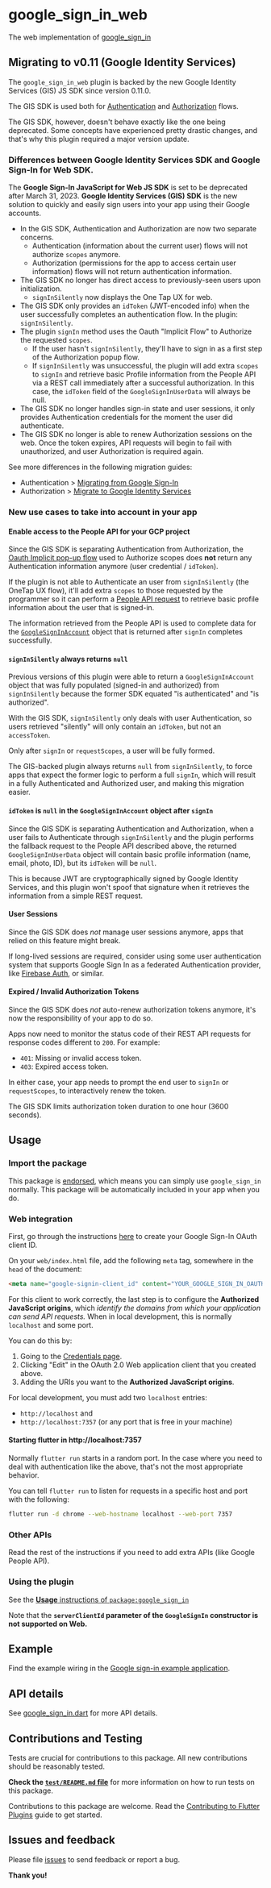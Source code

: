 # google\_sign\_in\_web

The web implementation of [google_sign_in](https://pub.dev/packages/google_sign_in)

## Migrating to v0.11 (Google Identity Services)

The `google_sign_in_web` plugin is backed by the new Google Identity Services
(GIS) JS SDK since version 0.11.0.

The GIS SDK is used both for [Authentication](https://developers.google.com/identity/gsi/web/guides/overview)
and [Authorization](https://developers.google.com/identity/oauth2/web/guides/overview) flows.

The GIS SDK, however, doesn't behave exactly like the one being deprecated.
Some concepts have experienced pretty drastic changes, and that's why this
plugin required a major version update.

### Differences between Google Identity Services SDK and Google Sign-In for Web SDK.

The **Google Sign-In JavaScript for Web JS SDK** is set to be deprecated after
March 31, 2023. **Google Identity Services (GIS) SDK** is the new solution to
quickly and easily sign users into your app using their Google accounts.

* In the GIS SDK, Authentication and Authorization are now two separate concerns.
  * Authentication (information about the current user) flows will not
    authorize `scopes` anymore.
  * Authorization (permissions for the app to access certain user information)
    flows will not return authentication information.
* The GIS SDK no longer has direct access to previously-seen users upon initialization.
  * `signInSilently` now displays the One Tap UX for web.
* The GIS SDK only provides an `idToken` (JWT-encoded info) when the user
  successfully completes an authentication flow. In the plugin: `signInSilently`.
* The plugin `signIn` method uses the Oauth "Implicit Flow" to Authorize the requested `scopes`.
  * If the user hasn't `signInSilently`, they'll have to sign in as a first step
    of the Authorization popup flow.
  * If `signInSilently` was unsuccessful, the plugin will add extra `scopes` to
    `signIn` and retrieve basic Profile information from the People API via a
    REST call immediately after a successful authorization. In this case, the
    `idToken` field of the `GoogleSignInUserData` will always be null.
* The GIS SDK no longer handles sign-in state and user sessions, it only provides
  Authentication credentials for the moment the user did authenticate.
* The GIS SDK no longer is able to renew Authorization sessions on the web.
  Once the token expires, API requests will begin to fail with unauthorized,
  and user Authorization is required again.

See more differences in the following migration guides:

* Authentication > [Migrating from Google Sign-In](https://developers.google.com/identity/gsi/web/guides/migration)
* Authorization > [Migrate to Google Identity Services](https://developers.google.com/identity/oauth2/web/guides/migration-to-gis)

### New use cases to take into account in your app

#### Enable access to the People API for your GCP project

Since the GIS SDK is separating Authentication from Authorization, the
[Oauth Implicit pop-up flow](https://developers.google.com/identity/oauth2/web/guides/use-token-model)
used to Authorize scopes does **not** return any Authentication information
anymore (user credential / `idToken`).

If the plugin is not able to Authenticate an user from `signInSilently` (the
OneTap UX flow), it'll add extra `scopes` to those requested by the programmer
so it can perform a [People API request](https://developers.google.com/people/api/rest/v1/people/get)
to retrieve basic profile information about the user that is signed-in.

The information retrieved from the People API is used to complete data for the
[`GoogleSignInAccount`](https://pub.dev/documentation/google_sign_in/latest/google_sign_in/GoogleSignInAccount-class.html)
object that is returned after `signIn` completes successfully.

#### `signInSilently` always returns `null`

Previous versions of this plugin were able to return a `GoogleSignInAccount`
object that was fully populated (signed-in and authorized) from `signInSilently`
because the former SDK equated "is authenticated" and "is authorized".

With the GIS SDK, `signInSilently` only deals with user Authentication, so users
retrieved "silently" will only contain an `idToken`, but not an `accessToken`.

Only after `signIn` or `requestScopes`, a user will be fully formed.

The GIS-backed plugin always returns `null` from `signInSilently`, to force apps
that expect the former logic to perform a full `signIn`, which will result in a
fully Authenticated and Authorized user, and making this migration easier.

#### `idToken` is `null` in the `GoogleSignInAccount` object after `signIn`

Since the GIS SDK is separating Authentication and Authorization, when a user
fails to Authenticate through `signInSilently` and the plugin performs the
fallback request to the People API described above,
the returned `GoogleSignInUserData` object will contain basic profile information
(name, email, photo, ID), but its `idToken` will be `null`.

This is because JWT are cryptographically signed by Google Identity Services, and
this plugin won't spoof that signature when it retrieves the information from a
simple REST request.

#### User Sessions

Since the GIS SDK does _not_ manage user sessions anymore, apps that relied on
this feature might break.

If long-lived sessions are required, consider using some user authentication
system that supports Google Sign In as a federated Authentication provider,
like [Firebase Auth](https://firebase.google.com/docs/auth/flutter/federated-auth#google),
or similar.

#### Expired / Invalid Authorization Tokens

Since the GIS SDK does _not_ auto-renew authorization tokens anymore, it's now
the responsibility of your app to do so.

Apps now need to monitor the status code of their REST API requests for response
codes different to `200`. For example:

* `401`: Missing or invalid access token.
* `403`: Expired access token.

In either case, your app needs to prompt the end user to `signIn` or
`requestScopes`, to interactively renew the token.

The GIS SDK limits authorization token duration to one hour (3600 seconds).

## Usage

### Import the package

This package is [endorsed](https://flutter.dev/docs/development/packages-and-plugins/developing-packages#endorsed-federated-plugin),
which means you can simply use `google_sign_in`
normally. This package will be automatically included in your app when you do.

### Web integration

First, go through the instructions [here](https://developers.google.com/identity/gsi/web/guides/get-google-api-clientid) to create your Google Sign-In OAuth client ID.

On your `web/index.html` file, add the following `meta` tag, somewhere in the
`head` of the document:

```html
<meta name="google-signin-client_id" content="YOUR_GOOGLE_SIGN_IN_OAUTH_CLIENT_ID.apps.googleusercontent.com">
```

For this client to work correctly, the last step is to configure the **Authorized JavaScript origins**, which _identify the domains from which your application can send API requests._ When in local development, this is normally `localhost` and some port.

You can do this by:

1. Going to the [Credentials page](https://console.developers.google.com/apis/credentials).
2. Clicking "Edit" in the OAuth 2.0 Web application client that you created above.
3. Adding the URIs you want to the **Authorized JavaScript origins**.

For local development, you must add two `localhost` entries:

* `http://localhost` and
* `http://localhost:7357` (or any port that is free in your machine)

#### Starting flutter in http://localhost:7357

Normally `flutter run` starts in a random port. In the case where you need to deal with authentication like the above, that's not the most appropriate behavior.

You can tell `flutter run` to listen for requests in a specific host and port with the following:

```sh
flutter run -d chrome --web-hostname localhost --web-port 7357
```

### Other APIs

Read the rest of the instructions if you need to add extra APIs (like Google People API).

### Using the plugin

See the [**Usage** instructions of `package:google_sign_in`](https://pub.dev/packages/google_sign_in#usage)

Note that the **`serverClientId` parameter of the `GoogleSignIn` constructor is not supported on Web.**

## Example

Find the example wiring in the [Google sign-in example application](https://github.com/flutter/plugins/blob/main/packages/google_sign_in/google_sign_in/example/lib/main.dart).

## API details

See [google_sign_in.dart](https://github.com/flutter/plugins/blob/main/packages/google_sign_in/google_sign_in/lib/google_sign_in.dart) for more API details.

## Contributions and Testing

Tests are crucial for contributions to this package. All new contributions should be reasonably tested.

**Check the [`test/README.md` file](https://github.com/flutter/plugins/blob/main/packages/google_sign_in/google_sign_in_web/test/README.md)** for more information on how to run tests on this package.

Contributions to this package are welcome. Read the [Contributing to Flutter Plugins](https://github.com/flutter/plugins/blob/main/CONTRIBUTING.md) guide to get started.

## Issues and feedback

Please file [issues](https://github.com/flutter/flutter/issues/new)
to send feedback or report a bug.

**Thank you!**
